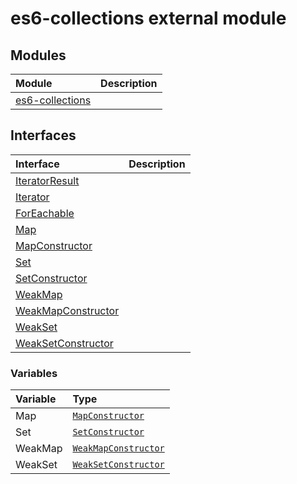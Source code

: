 # es6-collections external module


## Modules

| Module	   |  Description |
|:-------------|:---------------|
| [es6-collections](./es6-collections/es6-collections-imodule.md)     |  |




## Interfaces

| Interface	   |  Description |
|:-------------|:---------------|
| [IteratorResult](./es6-collections/iteratorresult.md)   |   |
| [Iterator](./es6-collections/iterator.md)   |   |
| [ForEachable](./es6-collections/foreachable.md)   |   |
| [Map](./es6-collections/map.md)   |   |
| [MapConstructor](./es6-collections/mapconstructor.md)   |   |
| [Set](./es6-collections/set.md)   |   |
| [SetConstructor](./es6-collections/setconstructor.md)   |   |
| [WeakMap](./es6-collections/weakmap.md)   |   |
| [WeakMapConstructor](./es6-collections/weakmapconstructor.md)   |   |
| [WeakSet](./es6-collections/weakset.md)   |   |
| [WeakSetConstructor](./es6-collections/weaksetconstructor.md)   |   |






### Variables

| Variable	   | Type|
|:-----------|:------------|
|Map   | [`MapConstructor`](../es6-collections/mapconstructor.md) |
|Set   | [`SetConstructor`](../es6-collections/setconstructor.md) |
|WeakMap   | [`WeakMapConstructor`](../es6-collections/weakmapconstructor.md) |
|WeakSet   | [`WeakSetConstructor`](../es6-collections/weaksetconstructor.md) |


